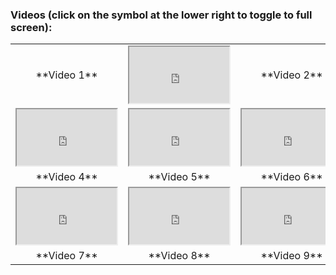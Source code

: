 ### Videos (click on the symbol at the lower right to toggle to full screen):

<table>

<tbody>

<tr>

<td style="text-align: center;">**Video 1**</td>
<td><iframe src="https://player.vimeo.com/video/93206523" width="160" height="90"></iframe></td>
<td style="text-align: center;">**Video 2**</td>
<td><iframe src="https://player.vimeo.com/video/93206523" width="160" height="90"></iframe></td>
<td style="text-align: center;">**Video 3**</td>
<td><iframe src="https://player.vimeo.com/video/93206523" width="160" height="90"></iframe></td>

</tr>




<tr>

<td><iframe src="https://player.vimeo.com/video/93206523" width="160" height="90"></iframe></td>

<td><iframe src="https://player.vimeo.com/video/93206523" width="160" height="90"></iframe></td>

<td><iframe src="https://player.vimeo.com/video/93206523" width="160" height="90"></iframe></td>

</tr>

<tr>

<td style="text-align: center;">**Video 4**</td>

<td style="text-align: center;">**Video 5**</td>

<td style="text-align: center;">**Video 6**</td>

</tr>

<tr>

<td><iframe src="https://player.vimeo.com/video/93206523" width="160" height="90"></iframe></td>

<td><iframe src="https://player.vimeo.com/video/93206523" width="160" height="90"></iframe></td>

<td><iframe src="https://player.vimeo.com/video/93206523" width="160" height="90"></iframe></td>

</tr>

<tr>

<td style="text-align: center;">**Video 7**</td>

<td style="text-align: center;">**Video 8**</td>

<td style="text-align: center;">**Video 9**</td>

</tr>

</tbody>

</table>
